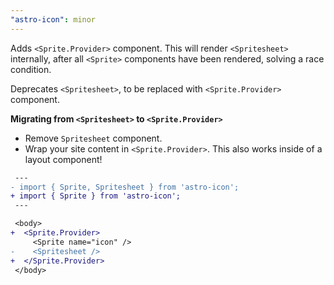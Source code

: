```yaml
---
"astro-icon": minor
---
```


Adds `<Sprite.Provider>` component. This will render `<Spritesheet>` internally, after all `<Sprite>` components have been rendered, solving a race condition.

Deprecates `<Spritesheet>`, to be replaced with `<Sprite.Provider>` component.

**Migrating from `<Spritesheet>` to `<Sprite.Provider>`**

- Remove `Spritesheet` component.
- Wrap your site content in `<Sprite.Provider>`. This also works inside of a layout component!

```diff
 ---
- import { Sprite, Spritesheet } from 'astro-icon';
+ import { Sprite } from 'astro-icon';
 ---

 <body>
+  <Sprite.Provider>
     <Sprite name="icon" />
-    <Spritesheet />
+  </Sprite.Provider>
 </body>
```
